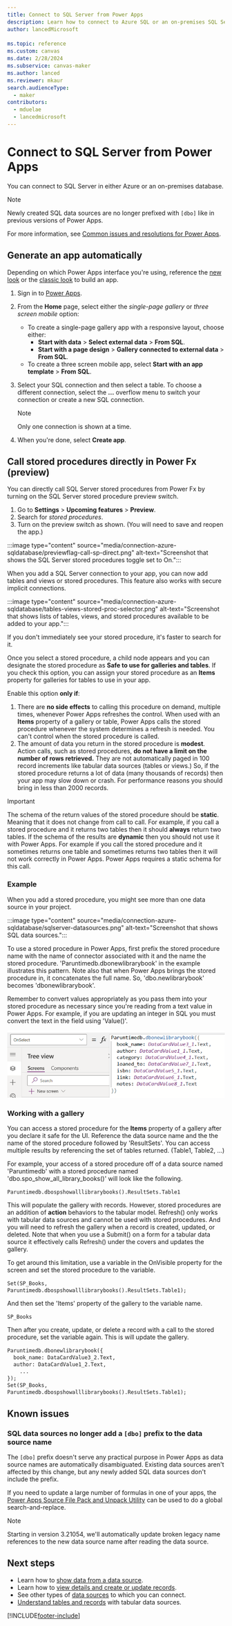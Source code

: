 ```yaml
---
title: Connect to SQL Server from Power Apps
description: Learn how to connect to Azure SQL or an on-premises SQL Server database.
author: lancedMicrosoft

ms.topic: reference
ms.custom: canvas
ms.date: 2/28/2024
ms.subservice: canvas-maker
ms.author: lanced
ms.reviewer: mkaur
search.audienceType: 
  - maker
contributors:
  - mduelae
  - lancedmicrosoft
---
```


# Connect to SQL Server from Power Apps

You can connect to SQL Server in either Azure or an on-premises database.

> [!NOTE]
> Newly created SQL data sources are no longer prefixed with `[dbo]` like in previous versions of Power Apps.
>
> For more information, see [Common issues and resolutions for Power Apps](/troubleshoot/power-platform/power-apps/common-issues-and-resolutions).

## Generate an app automatically

Depending on which Power Apps interface you're using, reference the [new look](../intro-maker-portal.md?tabs=home-new-look) or the [classic look](../intro-maker-portal.md?tabs=home-classic) to build an app.

1. Sign in to [Power Apps](https://make.powerapps.com?utm_source=padocs&utm_medium=linkinadoc&utm_campaign=referralsfromdoc).
1. From the **Home** page, select either the _single-page gallery_ or _three screen mobile_ option:
   - To create a single-page gallery app with a responsive layout, choose either:
     - **Start with data** > **Select external data** > **From SQL**.
     - **Start with a page design** > **Gallery connected to external data** > **From SQL**.
   - To create a three screen mobile app, select **Start with an app template** > **From SQL**.
1. Select your SQL connection and then select a table. To choose a different connection, select the **...** overflow menu to switch your connection or create a new SQL connection.

   > [!NOTE]
   > Only one connection is shown at a time.
1. When you're done, select **Create app**.

## Call stored procedures directly in Power Fx (preview)

You can directly call SQL Server stored procedures from Power Fx by turning on the SQL Server stored procedure preview switch.

1. Go to **Settings** > **Upcoming features** > **Preview**.
1. Search for _stored procedures_.
1. Turn on the preview switch as shown.  (You will need to save and reopen the app.)

:::image type="content" source="media/connection-azure-sqldatabase/previewflag-call-sp-direct.png" alt-text="Screenshot that shows the SQL Server stored procedures toggle set to On.":::

When you add a SQL Server connection to your app, you can now add tables and views or stored procedures. This feature also works with secure implicit connections.

:::image type="content" source="media/connection-azure-sqldatabase/tables-views-stored-proc-selector.png" alt-text="Screenshot that shows lists of tables, views, and stored procedures available to be added to your app.":::

If you don't immediately see your stored procedure, it's faster to search for it.

Once you select a stored procedure, a child node appears and you can designate the stored procedure as **Safe to use for galleries and tables**. If you check this option, you can assign your stored procedure as an **Items** property for galleries for tables to use in your app.

Enable this option **only if**:

1. There are **no side effects** to calling this procedure on demand, multiple times, whenever Power Apps refreshes the control. When used with an **Items** property of a gallery or table, Power Apps calls the stored procedure whenever the system determines a refresh is needed. You can't control when the stored procedure is called.
2. The amount of data you return in the stored procedure is **modest**. Action calls, such as stored procedures, **do not have a limit on the number of rows retrieved.** They are not automatically paged in 100 record increments like tabular data sources (tables or views.) So, if the stored procedure returns a lot of data (many thousands of records) then your app may slow down or crash. For performance reasons you should bring in less than 2000 records.

> [!IMPORTANT]
> The schema of the return values of the stored procedure should be **static**. Meaning that it does not change from call to call. For example, if you call a stored procedure and it returns two tables then it should **always** return two tables. If the schema of the results are **dynamic** then you should not use it with Power Apps. For example if you call the stored procedure and it sometimes returns one table and sometimes returns two tables then it will not work correctly in Power Apps. Power Apps requires a static schema for this call.
>

### Example

When you add a stored procedure, you might see more than one data source in your project.

:::image type="content" source="media/connection-azure-sqldatabase/sqlserver-datasources.png" alt-text="Screenshot that shows SQL data sources.":::

To use a stored procedure in Power Apps, first prefix the stored procedure name with the name of connector associated with it and the name the stored procedure. 'Paruntimedb.dbonewlibrarybook' in the example illustrates this pattern. Note also that when Power Apps brings the stored procedure in, it concatenates the full name. So, 'dbo.newlibrarybook' becomes 'dbonewlibrarybook'.  

Remember to convert values appropriately as you pass them into your stored procedure as necessary since you're reading from a text value in Power Apps. For example, if you are updating an integer in SQL you must convert the text in the field using 'Value()'.

![Calling stored procedures directly.](media/connection-azure-sqldatabase/calling-sp-directly.png "Calling stored procedures directly.")

### Working with a gallery
You can access a stored procedure for the **Items** property of a gallery after you declare it safe for the UI. Reference the data source name and the the name of the stored procedure followed by 'ResultSets'. You can access multiple results by referencing the set of tables returned. (Table1, Table2, ...) 

For example, your access of a stored procedure off of a data source named 'Paruntimedb' with a stored procedure named 'dbo.spo_show_all_library_books()' will look like the following.

```powerapps-dot
Paruntimedb.dbospshowalllibrarybooks().ResultSets.Table1
```
This will populate the gallery with records. However, stored procedures are an addition of **action** behaviors to the tabular model. Refresh() only works with tabular data sources and cannot be used with stored procedures. And you will need to refresh the gallery when a record is created, updated, or deleted. Note that when you use a Submit() on a form for a tabular data source it effectively calls Refresh() under the covers and updates the gallery.

To get around this limitation, use a variable in the OnVisible property for the screen and set the stored procedure to the variable.

```powerapps-dot
Set(SP_Books, Paruntimedb.dbospshowalllibrarybooks().ResultSets.Table1);
```

And then set the 'Items' property of the gallery to the variable name.

```powerapps-dot
SP_Books
```

Then after you create, update, or delete a record with a call to the stored procedure, set the variable again. This is will update the gallery.

```powerapps-dot
Paruntimedb.dbonewlibrarybook({   
  book_name: DataCardValue3_2.Text, 
  author: DataCardValue1_2.Text,
    ...
});
Set(SP_Books, Paruntimedb.dbospshowalllibrarybooks().ResultSets.Table1);
```

## Known issues

### SQL data sources no longer add a `[dbo]` prefix to the data source name

The `[dbo]` prefix doesn't serve any practical purpose in Power Apps as data source names are automatically disambiguated. Existing data sources aren't affected by this change, but any newly added SQL data sources don't include the prefix.

If you need to update a large number of formulas in one of your apps, the [Power Apps Source File Pack and Unpack Utility](https://powerapps.microsoft.com/blog/source-code-files-for-canvas-apps/) can be used to do a global search-and-replace.

> [!NOTE]
> Starting in version 3.21054, we'll automatically update broken legacy name references to the new data source name after reading the data source.

## Next steps

- Learn how to [show data from a data source](../add-gallery.md).
- Learn how to [view details and create or update records](../add-form.md).
- See other types of [data sources](../connections-list.md) to which you can connect.  
- [Understand tables and records](../working-with-tables.md) with tabular data sources.

[!INCLUDE[footer-include](../../../includes/footer-banner.md)]
